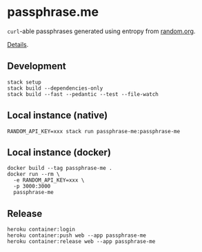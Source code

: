 # passphrase.me

`curl`-able passphrases generated using entropy from [random.org][].

[Details][].

[random.org]: https://www.random.org
[details]: https://passphrase-me.onrender.com/about

## Development

```console
stack setup
stack build --dependencies-only
stack build --fast --pedantic --test --file-watch
```

## Local instance (native)

```console
RANDOM_API_KEY=xxx stack run passphrase-me:passphrase-me
```

## Local instance (docker)

```console
docker build --tag passphrase-me .
docker run --rm \
  -e RANDOM_API_KEY=xxx \
  -p 3000:3000
  passphrase-me
```

## Release

```console
heroku container:login
heroku container:push web --app passphrase-me
heroku container:release web --app passphrase-me
```
